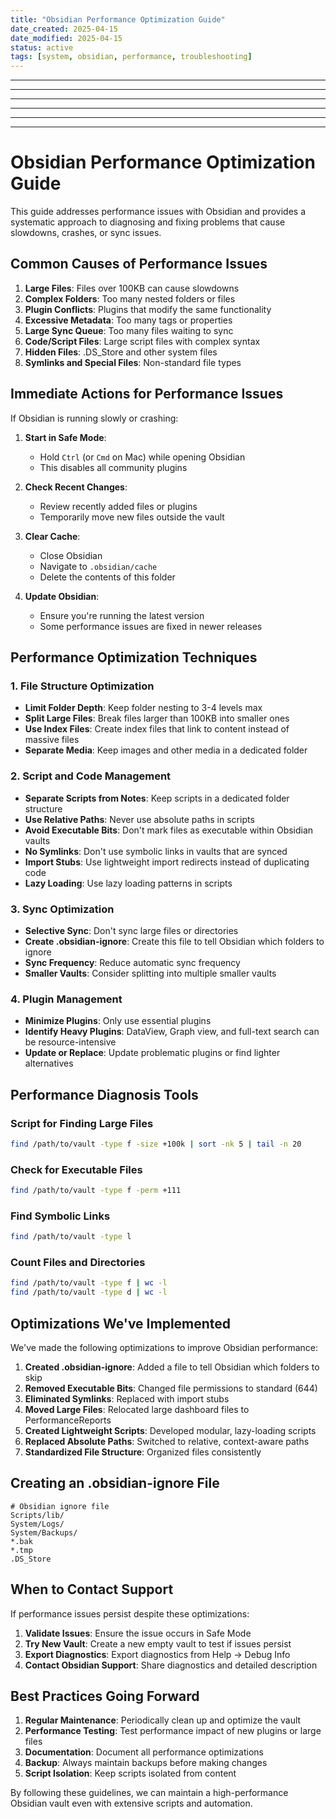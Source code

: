 ```yaml
---
title: "Obsidian Performance Optimization Guide"
date_created: 2025-04-15
date_modified: 2025-04-15
status: active
tags: [system, obsidian, performance, troubleshooting]
---
```


---

---

---

---

---

---

# Obsidian Performance Optimization Guide

This guide addresses performance issues with Obsidian and provides a systematic approach to diagnosing and fixing problems that cause slowdowns, crashes, or sync issues.

## Common Causes of Performance Issues

1. **Large Files**: Files over 100KB can cause slowdowns
2. **Complex Folders**: Too many nested folders or files
3. **Plugin Conflicts**: Plugins that modify the same functionality
4. **Excessive Metadata**: Too many tags or properties
5. **Large Sync Queue**: Too many files waiting to sync
6. **Code/Script Files**: Large script files with complex syntax
7. **Hidden Files**: .DS_Store and other system files
8. **Symlinks and Special Files**: Non-standard file types

## Immediate Actions for Performance Issues

If Obsidian is running slowly or crashing:

1. **Start in Safe Mode**: 
   - Hold `Ctrl` (or `Cmd` on Mac) while opening Obsidian
   - This disables all community plugins

2. **Check Recent Changes**:
   - Review recently added files or plugins
   - Temporarily move new files outside the vault

3. **Clear Cache**:
   - Close Obsidian
   - Navigate to `.obsidian/cache`
   - Delete the contents of this folder

4. **Update Obsidian**:
   - Ensure you're running the latest version
   - Some performance issues are fixed in newer releases

## Performance Optimization Techniques

### 1. File Structure Optimization

- **Limit Folder Depth**: Keep folder nesting to 3-4 levels max
- **Split Large Files**: Break files larger than 100KB into smaller ones
- **Use Index Files**: Create index files that link to content instead of massive files
- **Separate Media**: Keep images and other media in a dedicated folder

### 2. Script and Code Management

- **Separate Scripts from Notes**: Keep scripts in a dedicated folder structure
- **Use Relative Paths**: Never use absolute paths in scripts
- **Avoid Executable Bits**: Don't mark files as executable within Obsidian vaults
- **No Symlinks**: Don't use symbolic links in vaults that are synced
- **Import Stubs**: Use lightweight import redirects instead of duplicating code
- **Lazy Loading**: Use lazy loading patterns in scripts

### 3. Sync Optimization

- **Selective Sync**: Don't sync large files or directories
- **Create .obsidian-ignore**: Create this file to tell Obsidian which folders to ignore
- **Sync Frequency**: Reduce automatic sync frequency
- **Smaller Vaults**: Consider splitting into multiple smaller vaults

### 4. Plugin Management

- **Minimize Plugins**: Only use essential plugins
- **Identify Heavy Plugins**: DataView, Graph view, and full-text search can be resource-intensive
- **Update or Replace**: Update problematic plugins or find lighter alternatives

## Performance Diagnosis Tools

### Script for Finding Large Files

```bash
find /path/to/vault -type f -size +100k | sort -nk 5 | tail -n 20
```

### Check for Executable Files

```bash
find /path/to/vault -type f -perm +111
```

### Find Symbolic Links

```bash
find /path/to/vault -type l
```

### Count Files and Directories

```bash
find /path/to/vault -type f | wc -l
find /path/to/vault -type d | wc -l
```

## Optimizations We've Implemented

We've made the following optimizations to improve Obsidian performance:

1. **Created .obsidian-ignore**: Added a file to tell Obsidian which folders to skip
2. **Removed Executable Bits**: Changed file permissions to standard (644)
3. **Eliminated Symlinks**: Replaced with import stubs
4. **Moved Large Files**: Relocated large dashboard files to PerformanceReports
5. **Created Lightweight Scripts**: Developed modular, lazy-loading scripts
6. **Replaced Absolute Paths**: Switched to relative, context-aware paths
7. **Standardized File Structure**: Organized files consistently

## Creating an .obsidian-ignore File

```
# Obsidian ignore file
Scripts/lib/
System/Logs/
System/Backups/
*.bak
*.tmp
.DS_Store
```

## When to Contact Support

If performance issues persist despite these optimizations:

1. **Validate Issues**: Ensure the issue occurs in Safe Mode
2. **Try New Vault**: Create a new empty vault to test if issues persist
3. **Export Diagnostics**: Export diagnostics from Help → Debug Info
4. **Contact Obsidian Support**: Share diagnostics and detailed description

## Best Practices Going Forward

1. **Regular Maintenance**: Periodically clean up and optimize the vault
2. **Performance Testing**: Test performance impact of new plugins or large files
3. **Documentation**: Document all performance optimizations
4. **Backup**: Always maintain backups before making changes
5. **Script Isolation**: Keep scripts isolated from content

By following these guidelines, we can maintain a high-performance Obsidian vault even with extensive scripts and automation.
